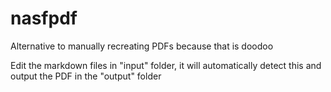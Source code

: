# nasfpdf
Alternative to manually recreating PDFs because that is doodoo

Edit the markdown files in "input" folder, it will automatically detect this and output the PDF in the "output" folder
